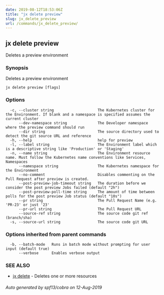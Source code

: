 ```yaml
---
date: 2019-08-12T18:53:06Z
title: "jx delete preview"
slug: jx_delete_preview
url: /commands/jx_delete_preview/
---
```

## jx delete preview

Deletes a preview environment

### Synopsis

Deletes a preview environment

```
jx delete preview [flags]
```

### Options

```
  -c, --cluster string                    The Kubernetes cluster for the Environment. If blank and a namespace is specified assumes the current cluster
      --dev-namespace string              The Developer namespace where the preview command should run
      --dir string                        The source directory used to detect the git source URL and reference
  -h, --help                              help for preview
  -l, --label string                      The Environment label which is a descriptive string like 'Production' or 'Staging'
  -n, --name string                       The Environment resource name. Must follow the Kubernetes name conventions like Services, Namespaces
      --namespace string                  The Kubernetes namespace for the Environment
      --no-comment                        Disables commenting on the Pull Request after preview is created.
      --post-preview-job-timeout string   The duration before we consider the post preview Jobs failed (default "2h")
      --post-preview-poll-time string     The amount of time between polls for the post preview Job status (default "10s")
      --pr string                         The Pull Request Name (e.g. 'PR-23' or just '23'
      --pr-url string                     The Pull Request URL
      --source-ref string                 The source code git ref (branch/sha)
  -s, --source-url string                 The source code git URL
```

### Options inherited from parent commands

```
  -b, --batch-mode   Runs in batch mode without prompting for user input (default true)
      --verbose      Enables verbose output
```

### SEE ALSO

* [jx delete](/commands/jx_delete/)	 - Deletes one or more resources

###### Auto generated by spf13/cobra on 12-Aug-2019
